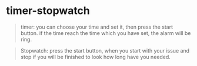 # timer-stopwatch

>timer:
you can choose your time and set it, then press the start button.
if the time reach the time which you have set, the alarm will be ring.

>Stopwatch:
press the start button, when you start with your issue and stop if
you will be finished to look how long have you needed.
